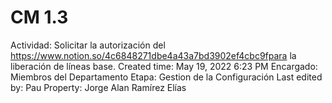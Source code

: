 # CM 1.3

Actividad: Solicitar la autorización del https://www.notion.so/4c6848271dbe4a43a7bd3902ef4cbc9fpara la liberación de líneas base.
Created time: May 19, 2022 6:23 PM
Encargado: Miembros del Departamento
Etapa: Gestion de la Configuración
Last edited by: Pau
Property: Jorge Alan Ramírez Elías